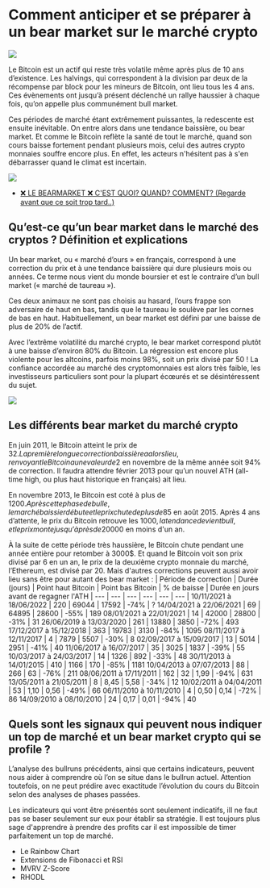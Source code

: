 # Comment anticiper et se préparer à un bear market sur le marché crypto

![](https://coinacademy.fr/wp-content/uploads/2022/01/se-preparer-au-bear-market-dump-1-1600x1000.png.webp)

Le Bitcoin est un actif qui reste très volatile même après plus de 10 ans d’existence. Les halvings, qui correspondent à la division par deux de la récompense par block pour les mineurs de Bitcoin, ont lieu tous les 4 ans. Ces évènements ont jusqu’à présent déclenché un rallye haussier à chaque fois, qu’on appelle plus communément bull market.

Ces périodes de marché étant extrêmement puissantes, la redescente est ensuite inévitable. On entre alors dans une tendance baissière, ou bear market. Et comme le Bitcoin reflète la santé de tout le marché, quand son cours baisse fortement pendant plusieurs mois, celui des autres crypto monnaies souffre encore plus. En effet, les acteurs n'hésitent pas à s'en débarrasser quand le climat est incertain.

![](https://coinacademy.fr/wp-content/uploads/2021/12/bitcoin-halving-1024x518.png.webp)

- [❌ LE BEARMARKET ❌ C'EST QUOI? QUAND? COMMENT? (Regarde avant que ce soit trop tard..)](https://youtu.be/_5pcMWX87Jc)

## Qu’est-ce qu’un bear market dans le marché des cryptos ? Définition et explications

Un bear market, ou « marché d’ours » en français, correspond à une correction du prix et à une tendance baissière qui dure plusieurs mois ou années. Ce terme nous vient du monde boursier et est le contraire d’un bull market (« marché de taureau »).

Ces deux animaux ne sont pas choisis au hasard, l’ours frappe son adversaire de haut en bas, tandis que le taureau le soulève par les cornes de bas en haut. Habituellement, un bear market est défini par une baisse de plus de 20% de l’actif. 

Avec l’extrême volatilité du marché crypto, le bear market correspond plutôt à une baisse d’environ 80% du Bitcoin. La régression est encore plus violente pour les altcoins, parfois moins 98%, soit un prix divisé par 50 ! La confiance accordée au marché des cryptomonnaies est alors très faible, les investisseurs particuliers sont pour la plupart écœurés et se désintéressent du sujet.

![](https://coinacademy.fr/wp-content/uploads/2021/12/bear-and-bull-market.png.webp)

## Les différents bear market du marché crypto

En juin 2011, le Bitcoin atteint le prix de 32$. La première longue correction baissière a alors lieu, renvoyant le Bitcoin a une valeur de 2$ en novembre de la même année soit 94% de correction. Il faudra attendre février 2013 pour qu’un nouvel ATH (all-time high, ou plus haut historique en français) ait lieu. 

En novembre 2013, le Bitcoin est coté à plus de 1200$. Après cette phase de bulle, le marché baissier débute et le prix chute de plus de 85% pour se retrouver à près de ~170$ en août 2015. Après 4 ans d’attente, le prix du Bitcoin retrouve les 1000$, la tendance devient bull, et le prix monte jusqu’à près de 20 000$ en moins d'un an.

À la suite de cette période très haussière, le Bitcoin chute pendant une année entière pour retomber à 3000$. Et quand le Bitcoin voit son prix divisé par 6 en un an, le prix de la deuxième crypto monnaie du marché, l’Ethereum, est divisé par 20. Mais d'autres corrections peuvent aussi avoir lieu sans être pour autant des bear market :
| Période de correction | Durée (jours) | Point haut Bitcoin | Point bas Bitcoin | % de baisse | Durée en jours avant de regagner l'ATH
| --- | --- | --- | --- | --- | --- |
10/11/2021 à 18/06/2022 | 220 | 69044 | 17592 | -74% | ?
14/04/2021 à 22/06/2021 | 69 | 64895 | 28600 | -55% | 189
08/01/2021 à 22/01/2021 | 14 | 42000 | 28800 | -31% | 31
26/06/2019 à 13/03/2020 | 261 | 13880 | 3850 | -72% | 493
17/12/2017 à 15/12/2018 | 363 | 19783 | 3130 | -84% | 1095
08/11/2017 à 12/11/2017 | 4	| 7879 | 5507 | -30% | 8
02/09/2017 à 15/09/2017 | 13 | 5014 | 2951 | -41% | 40
11/06/2017 à 16/07/2017 | 35 | 3025 | 1837 | -39% | 55
10/03/2017 à 24/03/2017 | 14 | 1326 | 892 | -33% | 48
30/11/2013 à 14/01/2015 | 410 | 1166 | 170 | -85% | 1181
10/04/2013 à 07/07/2013 | 88 | 266 | 63 | -76% | 211
08/06/2011 à 17/11/2011 | 162 | 32 | 1,99 | -94% | 631
13/05/2011 à 21/05/2011 | 8 | 8,45 | 5,58 | -34% | 12
10/02/2011 à 04/04/2011 | 53 | 1,10 | 0,56 | -49% | 66
06/11/2010 à 10/11/2010 | 4 | 0,50 | 0,14 | -72% | 86
14/09/2010 à 08/10/2010 | 24 | 0,17 | 0,01 | -94% | 40

## Quels sont les signaux qui peuvent nous indiquer un top de marché et un bear market crypto qui se profile ?

L’analyse des bullruns précédents, ainsi que certains indicateurs, peuvent nous aider à comprendre où l’on se situe dans le bullrun actuel. Attention toutefois, on ne peut prédire avec exactitude l’évolution du cours du Bitcoin selon des analyses de phases passées.

Les indicateurs qui vont être présentés sont seulement indicatifs, iIl ne faut pas se baser seulement sur eux pour établir sa stratégie. Il est toujours plus sage d'apprendre à prendre des profits car il est impossible de timer parfaitement un top de marché. 

- Le Rainbow Chart
- Extensions de Fibonacci et RSI
- MVRV Z-Score
- RHODL

